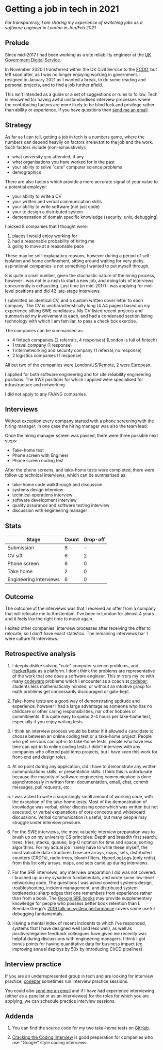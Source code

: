 # Getting a job in tech in 2021

_For transparency, I am sharing my experience of switching jobs as a software
engineer in London in Jan/Feb 2021_

## Prelude

Since mid-2017 I had been working as a site reliability engineer at the
[UK Government Digital Service](https://www.gov.uk/government/organisations/government-digital-service).

In November 2020 I transferred within the UK Civil Service to the
[FCDO](https://www.gov.uk/government/organisations/foreign-commonwealth-development-office),
but left soon after, as I was no longer enjoying working in government.  I
resigned in January 2021 as I wanted a break, to do some reading and personal
projects, and to find a job further afield.

This isn't intended as a guide or a set of suggestions or rules to follow. Tech
is renowned for having awful unstandardised interview processes where the
contributing factors are more likely to be blind luck and privilege rather than
ability or experience. If you have questions then
[send me an email](mailto:interviews@toby.codes).

## Strategy

As far as I can tell, getting a job in tech is a numbers game, where the
numbers can depend heavily on factors irrelevant to the job and the work. Such
factors include (non-exhaustively):

* what university you attended, if any
* what organisations you have worked for in the past
* your ability to solve "cute" computer science problems
* demographics

There are also factors which provide a more accurate signal of your value
to a potential employer:

* your ability to write a CV
* your written and verbal communication skills
* your ability to write software (not just code)
* your to design a distributed system
* demonstration of domain specific knowledge (security, unix, debugging)

I picked 8 companies that I thought were:

1. places I would enjoy working for
2. had a reasonable probability of hiring me
3. going to move at a reasonable pace

These may be self-explanatory reasons, however during a period of
self-isolation and home confinement, sitting around waiting for very picky,
aspirational companies is not something I wanted to put myself through.

8 is quite a small number, given the stochastic nature of the hiring process,
however I was not in a rush to start a new job, and doing lots of interviews
concurrently is exhausting. Last time (in mid-2017) I was applying for mid-level
positions and did 42 late-stage interviews.

I submitted an identical CV, and a custom written cover letter to each company. The
CV is uncharacteristically long (4 A4 pages) based on my experience sifting SWE
candidates.  My CV listed recent projects and summarised my involvement in
each, and had a condensed section listing technology with which I am familiar,
to pass a check box exercise.

The companies can be summarised as:

* 4 fintech companies (2 referrals, 4 responses) (London is full of fintech)
* 1 travel company (1 response)
* 1 internetworking and security company (1 referral, no response)
* 2 logistics companies (1 response)

All but two of the companies were London/US/Remote, 2 were European.

I applied for both software engineering and for site reliability engineering
positions. The SWE positions for which I applied were specialised for
infrastructure and networking.

I did not apply to any FAANG companies.

## Interviews

Without exception every company started with a phone screening with the hiring
manager. In one case the hiring manager was also the team lead.

Once the hiring manager screen was passed, there were three possible next steps:

* Take-home test
* Phone screen with Engineer
* Phone screen coding test

After the phone screens, and take-home tests were completed, there were follow
up technical interviews, which can be summarised as:

* take-home code walkthrough and discussion
* systems design interview
* technical operations interview
* software development interview
* quality assurance and software testing interview
* discussion with engineering manager

## Stats

| Stage                  | Count | Drop-off |
| -----                  | ----- | -------- | 
| Submission             | 8     | -        | 
| CV sift                | 6     | 2        | 
| Phone screen           | 6     | 0        | 
| Take home              | 2     | 0        | 
| Engineering interviews | 6     | 0        | 

## Outcome

The outcome of the interviews was that I received an offer from a company that
will relocate me to Amsterdam. I've been in London for almost 4 years and it
feels like the right time to move again.

I exited other companies' interview processes after receiving the offer to
relocate, so I don't have exact statistics. The remaining interviews bar 1 were
culture fit interviews.

## Retrospective analysis

1. I deeply dislike solving "cute" computer science problems, and
   [HackerRank](https://www.hackerrank.com/dashboard) as a platform. I don't
   think the problems are representative of the work that one does a software
   engineer. This mirrors my ire with many [codewars](https://www.codewars.com)
   problems which I encounter as a coach at [codebar](https://codebar.io),
   students less mathematically minded, or without an intuitive grasp for math
   problems get unncessarily discouraged or gate-kept.

1. Take-home tests are a good way of demonstrating aptitude and experience,
   however I had a large advantage as someone who has no childcare or other
   caring responsibilities, nor other hobbies or commitments. It is quite easy
   to spend 2-4 hours per take-home test, especially if you enjoy writing tests.

1. I think an interview process would be better if it allowed a candidate to
   choose between an online coding test or a take-home project. People who get
   nervous can opt-in to take-home tests, people who have less time can opt-in
   to online coding tests. I didn't interview with any companies who offered
   paid temp projects, but I have seen this work for front-end and design
   roles.

1. At no point during any application, did I have to demonstrate any written
   communications skills, or presentation skills. I think this is unfortunate
   because the majority of software engineering communication is done
   asynchronously in written form: documentation, email, chat, commit messages,
   pull requests, etc.

1. I was asked to write a surprisingly small amount of working code, with the
   exception of the take-home tests. Most of the demonstration of knowledge was
   verbal, either discussing code which was written but not executed, or verbal
   explanations of core concepts and whiteboard discussions. Verbal
   communication is useful, but many people may struggle under interview
   pressure.

1. For the SWE interviews, the most valuable interview preparation was to brush
   up on my university CS principles: Depth and breadth first search; trees,
   tries, stacks, queues; big-O notation for time and space; sorting
   algorithms. For my actual job I rarely have to write these myself, the most
   valuable data structures I use are arrays, maps, sets, distributed counters
   (CRDTs), radix-trees, bloom filters, HyperLogLogs (only redis), from this
   list only arrays, maps, and sets came up during interviews.

1. For the SRE interviews, any interview preparation I did was not covered. I
   brushed up on my sysadmin fundamentals, and wrote some low-level networking
   code. The questions I was asked covered systems design, troubleshooting,
   incident management, and distributed system bottlenecks: sharp edges that
   one remembers from experience rather than from a book. The
   [Google SRE books](https://sre.google/books/) may provide supplementary
   knowledge for people who possess better book
   retention than I. Brendan Gregg's
   [2019 talk on system performance](http://www.brendangregg.com/blog/2020-03-08/lisa2019-linux-systems-performance.html)
   covers some useful debugging fundamentals.

1. Having a mental index of recent incidents to which I've responded, systems
   that I have designed well (and less well), as well as positive/negative
   feedback colleagues have given me recently was helpful during discussions
   with engineering managers.
   I think I got bonus points for having quantitative data for business impact
   (eg improving annual deploys by 50x by introducing CI/CD pipelines).

## Interview practice

If you are an underrepresented group in tech and are looking for interview
practice, [codebar](https://codebar.io) sometimes run interview practice
sessions.

You could also [send me an email](mailto:interviews@toby.codes) and if I have
had experience interviewing (either as a panelist or as an interviewee) for the
roles for which you are applying, we can schedule practice interview sessions.

## Addenda

1. You can find the source code for my two take-home tests on
   [GitHub](https://github.com/tlwr/take-home-projects).

1. [Cracking the Coding Interview](https://www.crackingthecodinginterview.com)
   is good preparation for companies who use "Google" style coding interviews.
